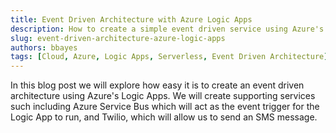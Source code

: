 ```yaml
---
title: Event Driven Architecture with Azure Logic Apps
description: How to create a simple event driven service using Azure's Logic Apps
slug: event-driven-architecture-azure-logic-apps
authors: bbayes
tags: [Cloud, Azure, Logic Apps, Serverless, Event Driven Architecture]
---
```


In this blog post we will explore how easy it is to create an event driven architecture using Azure's Logic Apps. We will create supporting services such including Azure Service Bus which will act as the event trigger for the Logic App to run, and Twilio, which will allow us to send an SMS message.
